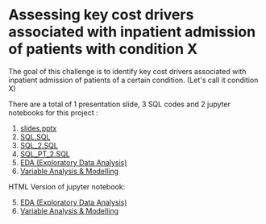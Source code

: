 # Assessing key cost drivers associated with inpatient admission of patients with condition X

The goal of this challenge is to identify key cost drivers associated with inpatient admission of patients of a certain condition.
(Let's call it condition X)

There are a total of 1 presentation slide, 3 SQL codes and 2 jupyter notebooks for this project :
1. [slides.pptx](https://github.com/joannasyeow/Holmusk_Healthcare_Data/blob/master/slides.pptx)
2. [SQL.SQL](https://github.com/joannasyeow/Holmusk_Healthcare_Data/blob/master/sql.sql)
3. [SQL_2.SQL](https://github.com/joannasyeow/Holmusk_Healthcare_Data/blob/master/sql_pt_2.sql)
4. [SQL_PT_2.SQL](https://github.com/joannasyeow/Holmusk_Healthcare_Data/blob/master/sql_pt_2.sql)
5. [EDA (Exploratory Data Analysis)](https://github.com/joannasyeow/Holmusk_Healthcare_Data/blob/master/1_eda.ipynb)
6. [Variable Analysis & Modelling](https://github.com/joannasyeow/Holmusk_Healthcare_Data/blob/master/2_Variables_Modelling.ipynb)

HTML Version of jupyter notebook:

5. [EDA (Exploratory Data Analysis)](https://github.com/joannasyeow/Holmusk_Healthcare_Data/blob/master/1_eda.html)
6. [Variable Analysis & Modelling](https://github.com/joannasyeow/Holmusk_Healthcare_Data/blob/master/2_Variables_Modelling.html)


